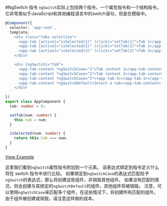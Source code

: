 #NgSwitch 指令
`ngSwitch`实际上包括两个指令，一个属性指令和一个结构指令。 它非常类似于JavaScript和其他编程语言中的switch语句，但是在模板中。
```typescript
@Component({
  selector: 'app-root',
  template: `
    <div class="tabs-selection">
      <app-tab [active]="isSelected(1)" (click)="setTab(1)">Tab 1</app-tab>
      <app-tab [active]="isSelected(2)" (click)="setTab(2)">Tab 2</app-tab>
      <app-tab [active]="isSelected(3)" (click)="setTab(3)">Tab 3</app-tab>
    </div>

    <div [ngSwitch]="tab">
      <app-tab-content *ngSwitchCase="1">Tab content 1</app-tab-content>
      <app-tab-content *ngSwitchCase="2">Tab content 2</app-tab-content>
      <app-tab-content *ngSwitchCase="3"><app-tab-3></app-tab-3></app-tab-content>
      <app-tab-content *ngSwitchDefault>Select a tab</app-tab-content>
    </div>
  `
})
export class AppComponent {
  tab: number = 0;

  setTab(num: number) {
    this.tab = num;
  }

  isSelected(num: number) {
    return this.tab === num;
  }
}
```
[View Example](https://plnkr.co/edit/QWxD0DIZi6QiISafwfgu?p=preview)

这里我们看到`ngSwitch`属性指令附加到一个元素。 该表达式绑定到指令定义什么将在 switch 指令中进行比较。 如果绑定到`ngSwitchCase`的表达式匹配给予`ngSwitch`的表达式，那么将创建这些组件，并销毁其他组件。 如果没有匹配的情况，则会创建与其绑定的`ngSwitchDefault`的组件，其他组件将被销毁。 注意，可以使用`ngSwitchCase`来匹配多个组件，在这些情况下，将创建所有匹配的组件。 由于组件被创建或销毁，请注意这样做的成本。